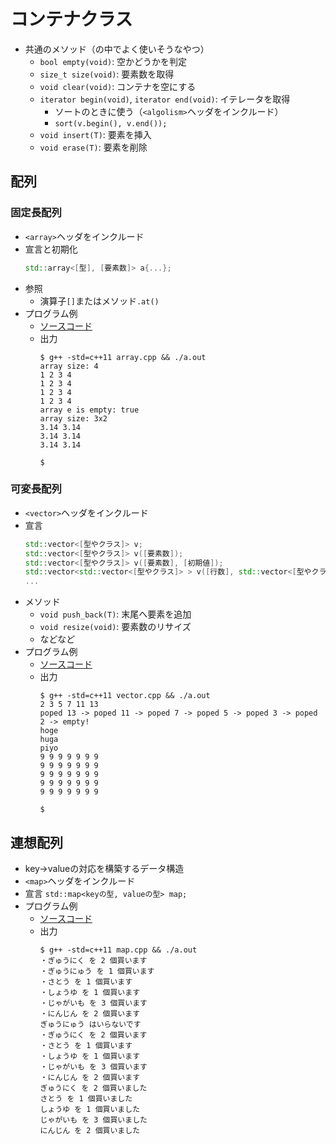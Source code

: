 # コンテナクラス

- 共通のメソッド（の中でよく使いそうなやつ）
  - `bool empty(void)`: 空かどうかを判定
  - `size_t size(void)`: 要素数を取得
  - `void clear(void)`: コンテナを空にする
  - `iterator begin(void)`, `iterator end(void)`: イテレータを取得
    - ソートのときに使う（`<algolism>`ヘッダをインクルード）
    - `sort(v.begin(), v.end());`
  - `void insert(T)`: 要素を挿入
  - `void erase(T)`: 要素を削除

## 配列

### 固定長配列
- `<array>`ヘッダをインクルード
- 宣言と初期化
  ```cpp
  std::array<[型], [要素数]> a{...};
  ```
- 参照
  - 演算子`[]`またはメソッド`.at()`
- プログラム例
   - [ソースコード](src/array.cpp)
   - 出力
     ```
     $ g++ -std=c++11 array.cpp && ./a.out 
     array size: 4
     1 2 3 4
     1 2 3 4
     1 2 3 4
     1 2 3 4
     array e is empty: true
     array size: 3x2
     3.14 3.14
     3.14 3.14
     3.14 3.14
     
     $ 
     ```
### 可変長配列
- `<vector>`ヘッダをインクルード
- 宣言
  ```cpp
  std::vector<[型やクラス]> v;
  std::vector<[型やクラス]> v([要素数]);
  std::vector<[型やクラス]> v([要素数], [初期値]);
  std::vector<std::vector<[型やクラス]> > v([行数], std::vector<[型やクラス]>, [列数]);
  ...
  ```
- メソッド
  - `void push_back(T)`: 末尾へ要素を追加 
  - `void resize(void)`: 要素数のリサイズ
  - などなど
- プログラム例
   - [ソースコード](src/vector.cpp)
   - 出力
     ```
     $ g++ -std=c++11 vector.cpp && ./a.out
     2 3 5 7 11 13 
     poped 13 -> poped 11 -> poped 7 -> poped 5 -> poped 3 -> poped 2 -> empty!
     hoge
     huga
     piyo
     9 9 9 9 9 9 9 
     9 9 9 9 9 9 9 
     9 9 9 9 9 9 9 
     9 9 9 9 9 9 9 
     9 9 9 9 9 9 9 
     
     $
     ```

## 連想配列
- key→valueの対応を構築するデータ構造
- `<map>`ヘッダをインクルード
- 宣言
  `std::map<keyの型, valueの型> map;`
- プログラム例
   - [ソースコード](src/map.cpp)
   - 出力
     ```
     $ g++ -std=c++11 map.cpp && ./a.out
     ・ぎゅうにく を 2 個買います
     ・ぎゅうにゅう を 1 個買います
     ・さとう を 1 個買います
     ・しょうゆ を 1 個買います
     ・じゃがいも を 3 個買います
     ・にんじん を 2 個買います
     ぎゅうにゅう はいらないです
     ・ぎゅうにく を 2 個買います
     ・さとう を 1 個買います
     ・しょうゆ を 1 個買います
     ・じゃがいも を 3 個買います
     ・にんじん を 2 個買います
     ぎゅうにく を 2 個買いました
     さとう を 1 個買いました
     しょうゆ を 1 個買いました
     じゃがいも を 3 個買いました
     にんじん を 2 個買いました
     
     ```

